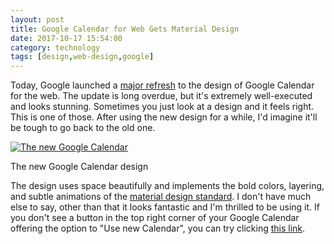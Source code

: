 ```yaml
---
layout: post
title: Google Calendar for Web Gets Material Design
date: 2017-10-17 15:54:00
category: technology
tags: [design,web-design,google]
---
```


Today, Google launched a [major refresh](https://www.blog.google/products/g-suite/time-refresh-introducing-new-look-and-features-google-calendar-web/) to the design of Google Calendar for the web. The update is long overdue, but it's extremely well-executed and looks stunning. Sometimes you just look at a design and it feels right. This is one of those. After using the new design for a while, I'd imagine it'll be tough to go back to the old one.

<div class="image centered">
  <a href="https://storage.googleapis.com/gweb-uniblog-publish-prod/images/EventDetails-05_1.width-1000.png"><img src="https://storage.googleapis.com/gweb-uniblog-publish-prod/images/EventDetails-05_1.width-1000.png" title="The new Google Calendar"></a>
  <p class="caption">The new Google Calendar design</p>
</div>

The design uses space beautifully and implements the bold colors, layering, and subtle animations of the [material design standard](https://material.io/). I don't have much else to say, other than that it looks fantastic and I'm thrilled to be using it. If you don't see a button in the top right corner of your Google Calendar offering the option to "Use new Calendar", you can try clicking [this link](https://calendar.google.com/calendar/render?new_calendar_optin=true).

